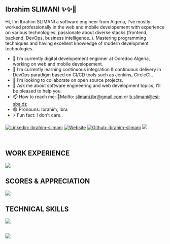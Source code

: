## Ibrahim SLIMANI  ✨✨👋

Hi, I'm Ibrahim SLIMANI a software engineer from Algeria, I've mostly worked professionally in the web and mobile developement with experience on various technologies, passionate about diverse stacks (frontend, backend, DevOps, business intelligence..). Mastering programming techniques and having excellent knowledge of modern development technologies.

- 🔭 I’m currently digital developement enginner at Ooredoo Algeria, working on web and mobile developement.
- 🌱 I’m currently learning continuous integration & continuous delivery in DevOps paradigm based on CI/CD tools such as Jenkins, CircleCI.. 
- 👯 I’m looking to collaborate on open source projects.
- 💬 Ask me about software engineering and web development topics, I'll be pleased to help you. 
- 📫 How to reach me: 📧Mailto: [slimani.ibr@gmail.com](slimani.ibr@gmail.com) or [b.slimani@esi-sba.dz](b.slimani@esi-sba.dz)
- 😄 Pronouns: Ibrahim, Ibra
- ⚡ Fun fact: I don't care..


<!-- CONTACT LINKS -->
[![Linkedin: ibrahim-slimani](https://img.shields.io/badge/-ibrahim.slimani-blue?style=flat&logo=Linkedin&logoColor=white&link=https://www.linkedin.com/in/ibrahim-slimani-184161b2/)](https://www.linkedin.com/in/ibrahim-slimani-184161b2/)
[![Website](https://img.shields.io/badge/-portfolio-red?style=flat&logo=appveyor&logoColor=white&link=https://slimani-ibrahim.github.io/profile/)](https://slimani-ibrahim.github.io/profile/)
[![Github: ibrahim-slimani](https://img.shields.io/badge/-ibrahim.slimani-success?style=flat&logo=Github&logoColor=white&link=https://github.com/Slimani-Ibrahim)](https://github.com/Slimani-Ibrahim)
![](https://visitor-badge.glitch.me/badge?page_id=slimani-ibrahim)

<br/>

## WORK EXPERIENCE

<img src="https://cr-ss-service.azurewebsites.net/api/ScreenShot?widget=work-experience&username=slimani-ibrahim&branding=false&style=color:grey"></img>
<br/>

## SCORES & APPRECIATION

<img src="https://cr-ss-service.azurewebsites.net/api/ScreenShot?widget=summary&username=slimani-ibrahim&branding=false"></img>
<br/>

## TECHNICAL SKILLS 

<img src="https://cr-skills-chart-widget.azurewebsites.net/api/api?username=slimani-ibrahim&branding=false&show-other-skills=true&bg=1e1e1e"></img>

<br/>
<div> 
<img src="https://github-readme-stats.vercel.app/api/top-langs/?username=slimani-ibrahim&layout=compact&theme=dracula">
<!-- <img src="https://github-readme-stats.vercel.app/api?username=slimani-ibrahim&show_icons=true&theme=dracula&count_private=true" width="420"> -->
</div>

<!--START_SECTION:waka-->

<!--END_SECTION:waka-->